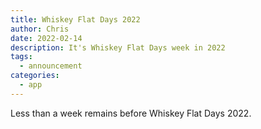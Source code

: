 ```yaml
---
title: Whiskey Flat Days 2022
author: Chris
date: 2022-02-14
description: It's Whiskey Flat Days week in 2022
tags:
  - announcement
categories:
  - app
---
```

Less than a week remains before Whiskey Flat Days 2022.
